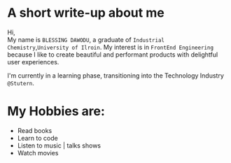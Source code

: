 # A short write-up about me

Hi, \
    My name is `BLESSING DAWODU`, a graduate of `Industrial Chemistry`,`University of Ilroin`. My interest  is in `FrontEnd Engineering` because I like to create beautiful and performant products with delightful user experiences.

I'm currently in a learning phase, transitioning into the Technology Industry `@Stutern`.
# My Hobbies are:
- Read books
- Learn to code
- Listen to music | talks shows
- Watch movies